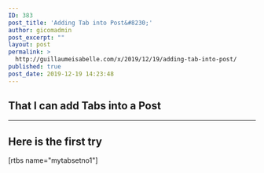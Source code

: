 ```yaml
---
ID: 383
post_title: 'Adding Tab into Post&#8230;'
author: gicomadmin
post_excerpt: ""
layout: post
permalink: >
  http://guillaumeisabelle.com/x/2019/12/19/adding-tab-into-post/
published: true
post_date: 2019-12-19 14:23:48
---
```

<!-- wp:heading -->

## That I can add Tabs into a Post

<!-- /wp:heading -->

<!-- wp:separator -->

<hr class="wp-block-separator" />

<!-- /wp:separator -->

<!-- wp:heading -->

## Here is the first try

<!-- /wp:heading -->

<!-- wp:paragraph -->

[rtbs name="mytabsetno1"] 

<!-- /wp:paragraph -->